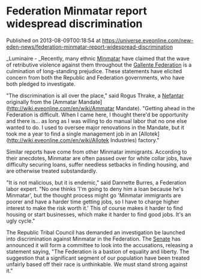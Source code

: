 # Federation Minmatar report widespread discrimination
Published on 2013-08-09T00:18:54 at https://universe.eveonline.com/new-eden-news/federation-minmatar-report-widespread-discrimination

_Luminaire - _Recently, many ethnic [Minmatar](http://wiki.eveonline.com/en/wiki/Minmatar) have claimed that the wave of retributive violence against them throughout the [Gallente Federation](http://wiki.eveonline.com/en/wiki/Gallente) is a culmination of long-standing prejudice. These statements have elicited concern from both the Republic and Federation governments, who have both pledged to investigate.

"The discrimination is all over the place," said Rogus Thrake, a [Nefantar](http://wiki.eveonline.com/en/wiki/Nefantar) originally from the [Ammatar Mandate](http://wiki.eveonline.com/en/wiki/Ammatar Mandate). "Getting ahead in the Federation is difficult. When I came here, I thought there'd be opportunity and there is... as long as I was willing to do manual labor that no one else wanted to do. I used to oversee major renovations in the Mandate, but it took me a year to find a single management job in an [Allotek](http://wiki.eveonline.com/en/wiki/Allotek Industries) factory."

Similar reports have come from other Minmatar immigrants. According to their anecdotes, Minmatar are often passed over for white collar jobs, have difficulty securing loans, suffer needless setbacks in finding housing, and are otherwise treated substandardly.

"It is not malicious, but it is endemic," said Dannette Burres, a Federation labor expert. "No one thinks 'I'm going to deny him a loan because he's Minmatar', but the thought process might go 'Minmatar immigrants are poorer and have a harder time getting jobs, so I have to charge higher interest to make the risk worth it.' This of course makes it harder to find housing or start businesses, which make it harder to find good jobs. It's an ugly cycle."

The Republic Tribal Council has demanded an investigation be launched into discrimination against Minmatar in the Federation. The [Senate](http://wiki.eveonline.com/en/wiki/Senate) has announced it will form a committee to look into the accusations, releasing a statement saying, "The Federation is a bastion of equality and liberty. The suggestion that a significant segment of our population have been treated unfairly based off their race is unthinkable. We must stand strong against it."

